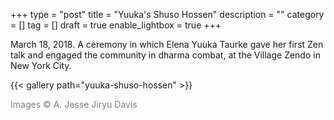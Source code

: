 +++
type = "post"
title = "Yuuka's Shuso Hossen"
description = ""
category = []
tag = []
draft = true
enable_lightbox = true
+++

March 18, 2018. A ceremony in which Elena Yuuka Taurke gave her first Zen talk and engaged the community in dharma combat, at the Village Zendo in New York City.

{{< gallery path="yuuka-shuso-hossen" >}}

<span style="color: gray">Images &copy; A. Jesse Jiryu Davis</span>

